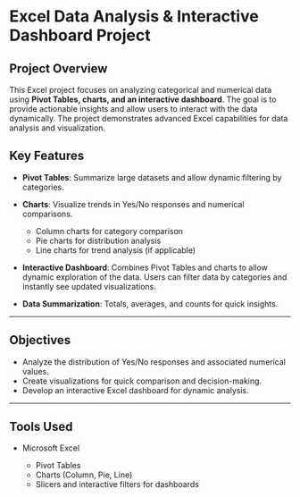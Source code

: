 
# Excel Data Analysis & Interactive Dashboard Project

## Project Overview

This Excel project focuses on analyzing categorical and numerical data using **Pivot Tables, charts, and an interactive dashboard**. The goal is to provide actionable insights and allow users to interact with the data dynamically. The project demonstrates advanced Excel capabilities for data analysis and visualization.


## Key Features

* **Pivot Tables**: Summarize large datasets and allow dynamic filtering by categories.
* **Charts**: Visualize trends in Yes/No responses and numerical comparisons.

  * Column charts for category comparison
  * Pie charts for distribution analysis
  * Line charts for trend analysis (if applicable)
* **Interactive Dashboard**: Combines Pivot Tables and charts to allow dynamic exploration of the data. Users can filter data by categories and instantly see updated visualizations.
* **Data Summarization**: Totals, averages, and counts for quick insights.

---

## Objectives

* Analyze the distribution of Yes/No responses and associated numerical values.
* Create visualizations for quick comparison and decision-making.
* Develop an interactive Excel dashboard for dynamic analysis.

---

## Tools Used

* Microsoft Excel

  * Pivot Tables
  * Charts (Column, Pie, Line)
  * Slicers and interactive filters for dashboards

